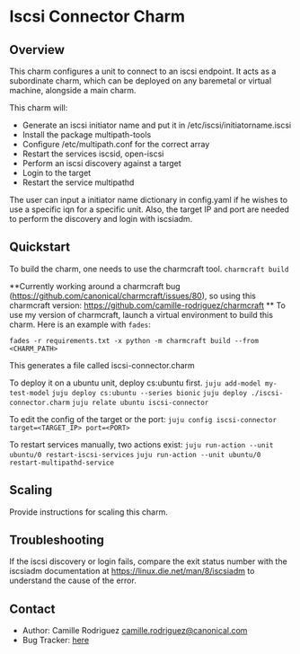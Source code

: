 # Iscsi Connector Charm

Overview
--------

This charm configures a unit to connect to an iscsi endpoint. It acts as a subordinate
charm, which can be deployed on any baremetal or virtual machine, alongside a main
charm.

This charm will:
- Generate an iscsi initiator name and put it in /etc/iscsi/initiatorname.iscsi
- Install the package multipath-tools
- Configure /etc/multipath.conf for the correct array
- Restart the services iscsid, open-iscsi
- Perform an iscsi discovery against a target
- Login to the target
- Restart the service multipathd

The user can input a initiator name dictionary in config.yaml if he wishes to use a
specific iqn for a specific unit. Also, the target IP and port are needed to perform
the discovery and login with iscsiadm. 


Quickstart
----------

To build the charm, one needs to use the charmcraft tool. 
`charmcraft build`

**Currently working around a charmcraft bug 
(https://github.com/canonical/charmcraft/issues/80), so using this charmcraft
version: https://github.com/camille-rodriguez/charmcraft **
To use my version of charmcraft, launch a virtual environment to build this charm.
Here is an example with `fades`:

`fades -r requirements.txt -x python -m charmcraft build --from <CHARM_PATH>`

This generates a file called iscsi-connector.charm

To deploy it on a ubuntu unit, deploy cs:ubuntu first.
`juju add-model my-test-model`
`juju deploy cs:ubuntu --series bionic`
`juju deploy ./iscsi-connector.charm`
`juju relate ubuntu iscsi-connector`

To edit the config of the target or the port:
`juju config iscsi-connector target=<TARGET_IP> port=<PORT>`

To restart services manually, two actions exist:
`juju run-action --unit ubuntu/0 restart-iscsi-services`
`juju run-action --unit ubuntu/0 restart-multipathd-service`

Scaling
-------

Provide instructions for scaling this charm.

Troubleshooting
---------------
If the iscsi discovery or login fails, compare the exit status number with the
iscsiadm documentation at https://linux.die.net/man/8/iscsiadm to understand the
cause of the error.


Contact
-------
 - Author: Camille Rodriguez <camille.rodriguez@canonical.com>
 - Bug Tracker: [here](https://bugs.launchpad.net/charm-iscsi-connector)
 
